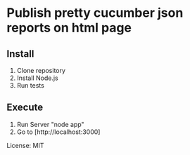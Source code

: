 # Publish pretty cucumber json reports on html page

## Install
1. Clone repository
2. Install Node.js
2. Run tests

## Execute
1. Run Server "node app"
2. Go to [http://localhost:3000]

License: MIT